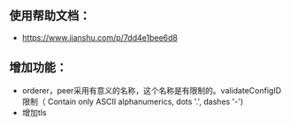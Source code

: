 
## 使用帮助文档：
  
  - https://www.jianshu.com/p/7dd4e1bee6d8 
 
## 增加功能：

- orderer，peer采用有意义的名称，这个名称是有限制的。validateConfigID 限制（ Contain only ASCII alphanumerics, dots '.', dashes '-')
- 增加tls
